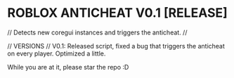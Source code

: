 # ROBLOX ANTICHEAT V0.1 [RELEASE]

// Detects new coregui instances and triggers the anticheat. //

// VERSIONS //
V0.1: Released script, fixed a bug that triggers the anticheat on every player. Optimized a little.

While you are at it, please star the repo :D
